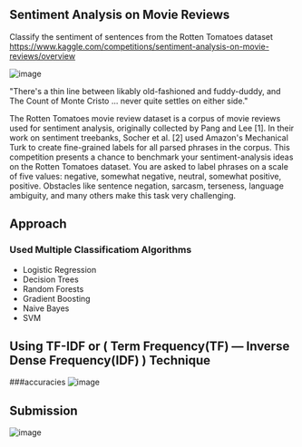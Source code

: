 ## Sentiment Analysis on Movie Reviews
Classify the sentiment of sentences from the Rotten Tomatoes dataset
 <https://www.kaggle.com/competitions/sentiment-analysis-on-movie-reviews/overview>
 
 ![image](https://github.com/AnshulRanjan2004/NLP/assets/91585064/dc4ec88a-40fa-4792-896c-68e685d67c9a)

"There's a thin line between likably old-fashioned and fuddy-duddy, and The Count of Monte Cristo ... never quite settles on either side."

The Rotten Tomatoes movie review dataset is a corpus of movie reviews used for sentiment analysis, originally collected by Pang and Lee [1]. In their work on sentiment treebanks, Socher et al. [2] used Amazon's Mechanical Turk to create fine-grained labels for all parsed phrases in the corpus. This competition presents a chance to benchmark your sentiment-analysis ideas on the Rotten Tomatoes dataset. You are asked to label phrases on a scale of five values: negative, somewhat negative, neutral, somewhat positive, positive. Obstacles like sentence negation, sarcasm, terseness, language ambiguity, and many others make this task very challenging.

## Approach
### Used Multiple Classificatiom Algorithms
* Logistic Regression
* Decision Trees
* Random Forests
* Gradient Boosting
* Naive Bayes
* SVM

## Using TF-IDF or ( Term Frequency(TF) — Inverse Dense Frequency(IDF) ) Technique

###accuracies
![image](https://github.com/AnshulRanjan2004/NLP/assets/91585064/68fbde13-38c5-4327-8ca0-d6c93f6d4996)

## Submission

![image](https://github.com/AnshulRanjan2004/NLP/assets/91585064/196407fe-ed71-49d4-8d4a-6f955ae04cd7)
